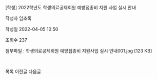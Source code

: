 



[학생] 2022학년도 학생의료공제회원 예방접종비 지원 사업 실시 안내



작성자
임초록


작성일
2022-04-05 10:50


조회수
237


첨부파일 : 학생의료공제회원 예방접종비 지원사업 실시 안내001.jpg [123 KB]


﻿﻿





목록
이전글
다음글





